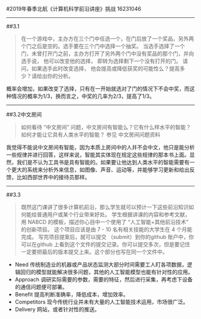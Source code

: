 #2019年春季北航《计算机科学前沿讲座》挑战
16231046
***
##3.1
>在一个游戏中，主办方在三个门中任选一个，在门后放了一个奖品，另外两个门之后是空的。选手要在三个门中选择一个抽奖。 当选手选择了一个门，未曾打开门之前，主办方打开了另外两个门中没有奖品的那个门，并向选手说， 他可以改变他的选择， 即转为选择剩下一个没有打开的门。 请问，如果选手此时改变选择， 他会提高或降低获奖的可能性么？提高多少？请给出你的分析。

概率会增加，如果改变了选择，只有在一开始就选对了门的情况下不会中奖，而这种情况的概率为1/3，换而言之，中奖的几率为2/3，提高了1/3。
***
##3.2中文房间
>如何看待 “中文房间” 问题，中文房间有智能么？它有什么样水平的智能？如何才能让它具有人类水平的智能？ 参见 中文房间问题资料

我觉得不能说中文房间有智能，因为本质上房间中的人并不会中文，他只是能分析一些规律并进行回答，这样来说，智能其实体现在规定这些规律的那本书上面。显然，我们是不认为工具书是具有智能的。如果要让他达到人类水平的智能需要有一个更大的系统来分析外来信息，如图像、声音、运动等，并能够学习更新和给出反馈，比如西部世界中的接待员那样。
***
##3.3
>既然这门课讲了很多计算机前沿，那么学生就可以预计一下这些前沿知识如何能给普通用户或某个行业带来好处。 学生根据讲课的内容和参考文献，用 NABCD 的模板，描述你心目中一个使用了 “人工智能+其他前沿技术” 的创新项目。 这个项目应该是由 7 - 10 名有相关技能的大学生在 4 个月能完成。 写完项目提案后，就可以提交 （submit）到你的github 账户中，你可以在github 上看到这个文件的提交记录。你可以提交多次，但是要记住一定要把最后的版本提交上来。这个部分也写在同一个文件中。

- Need
传统制造业的机器或产品状态监测大部分时间需要工人盯各项数据，逻辑回归的模型就能解决很多问题，其他的人工智能模型也能有针对性的应用。
- Approach
调研实际需要的参数，需要的特征，然后进行采集，再考虑下设备的通信问题便可部署。
- Benefit
提高判断准确率，降低成本，增加效率。
- Competitors
现今传统行业并未有大量的人工智能技术运用，市场很广泛。
- Delivery
网站，或者针对性的推送。